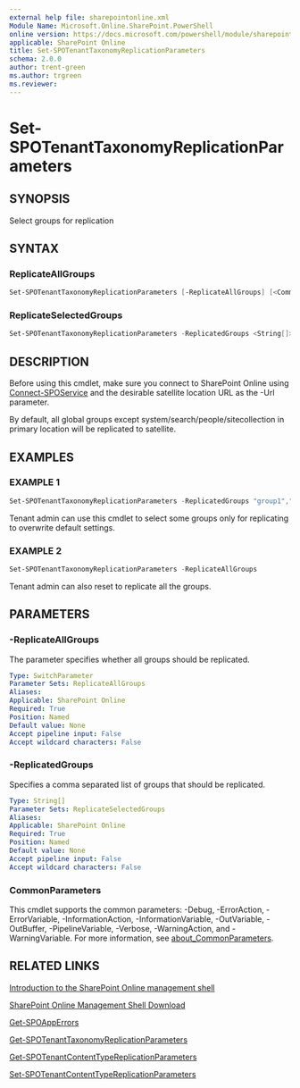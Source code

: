 ```yaml
---
external help file: sharepointonline.xml
Module Name: Microsoft.Online.SharePoint.PowerShell
online version: https://docs.microsoft.com/powershell/module/sharepoint-online/set-spotenanttaxonomyreplicationparameters
applicable: SharePoint Online
title: Set-SPOTenantTaxonomyReplicationParameters
schema: 2.0.0
author: trent-green
ms.author: trgreen
ms.reviewer:
---
```


# Set-SPOTenantTaxonomyReplicationParameters

## SYNOPSIS

Select groups for replication

## SYNTAX

### ReplicateAllGroups

```powershell
Set-SPOTenantTaxonomyReplicationParameters [-ReplicateAllGroups] [<CommonParameters>]
```

### ReplicateSelectedGroups

```powershell
Set-SPOTenantTaxonomyReplicationParameters -ReplicatedGroups <String[]> [<CommonParameters>]
```

## DESCRIPTION

Before using this cmdlet, make sure you connect to SharePoint Online using [Connect-SPOService](Connect-SPOService.md) and the desirable satellite location URL as the -Url parameter.

By default, all global groups except system/search/people/sitecollection in primary location will be replicated to
satellite.

## EXAMPLES

### EXAMPLE 1

```powershell
Set-SPOTenantTaxonomyReplicationParameters -ReplicatedGroups "group1","group2"
```

Tenant admin can use this cmdlet to select some groups only for replicating to overwrite default settings.

### EXAMPLE 2

```powershell
Set-SPOTenantTaxonomyReplicationParameters -ReplicateAllGroups
```

Tenant admin can also reset to replicate all the groups.

## PARAMETERS

### -ReplicateAllGroups

The parameter specifies whether all groups should be replicated.

```yaml
Type: SwitchParameter
Parameter Sets: ReplicateAllGroups
Aliases:
Applicable: SharePoint Online
Required: True
Position: Named
Default value: None
Accept pipeline input: False
Accept wildcard characters: False
```

### -ReplicatedGroups

Specifies a comma separated list of groups that should be replicated.

```yaml
Type: String[]
Parameter Sets: ReplicateSelectedGroups
Aliases:
Applicable: SharePoint Online
Required: True
Position: Named
Default value: None
Accept pipeline input: False
Accept wildcard characters: False
```

### CommonParameters

This cmdlet supports the common parameters: -Debug, -ErrorAction, -ErrorVariable, -InformationAction, -InformationVariable, -OutVariable, -OutBuffer, -PipelineVariable, -Verbose, -WarningAction, and -WarningVariable. For more information, see [about_CommonParameters](https://go.microsoft.com/fwlink/?LinkID=113216).

## RELATED LINKS

[Introduction to the SharePoint Online management shell](https://support.office.com/en-us/article/introduction-to-the-sharepoint-online-management-shell-c16941c3-19b4-4710-8056-34c034493429)

[SharePoint Online Management Shell Download](https://www.microsoft.com/en-US/download/details.aspx?id=35588)

[Get-SPOAppErrors](Get-SPOAppErrors.md)

[Get-SPOTenantTaxonomyReplicationParameters](Get-SPOTenantTaxonomyReplicationParameters.md)

[Get-SPOTenantContentTypeReplicationParameters](Get-SPOTenantContentTypeReplicationParameters.md)

[Set-SPOTenantContentTypeReplicationParameters](Set-SPOTenantContentTypeReplicationParameters.md)
